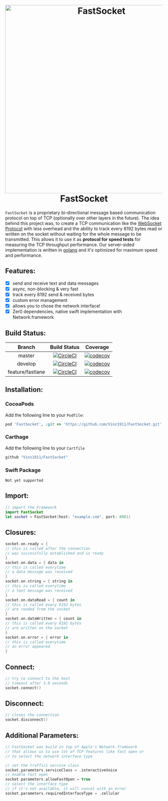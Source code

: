 <div align="center">
    <h1>
        <br>
            <a href="https://github.com/Vinz1911/FastSocket"><img src="http://weist.it/content/assets/images/fastsocket.svg" alt="FastSocket" width="600"></a>
        <br>
            FastSocket
        <br>
    </h1>
</div>

`FastSocket` is a proprietary bi-directional message based communication protocol on top of TCP (optionally over other layers in the future). The idea behind this project was, to create a TCP communication like the [WebSocket Protocol](https://tools.ietf.org/html/rfc6455) with less overhead and the ability to track every 8192 bytes read or written on the socket without waiting for the whole message to be transmitted. This allows it to use it as **protocol for speed tests** for measuring the TCP throughput performance. Our server-sided implementation is written in [golang](https://golang.org/) and it's optimized for maximum speed and performance.

## Features:

- [X] send and receive text and data messages
- [X] async, non-blocking & very fast
- [X] track every 8192 send & received bytes
- [X] custom error management
- [X] allows you to chose the network interface!
- [X] Zer0 dependencies, native swift implementation with Network.framework

## Build Status:

|      Branch      |                                                                                                         Build Status                                                                                                        |                                                                            Coverage                                                                           |
|:----------------:|:---------------------------------------------------------------------------------------------------------------------------------------------------------------------------------------------------------------------------:|:-------------------------------------------------------------------------------------------------------------------------------------------------------------:|
|      master      | [![CircleCI](https://circleci.com/gh/Vinz1911/FastSocket/tree/master.svg?style=shield&circle-token=d3bc94f649f0ee8087e17007476032517b1eac6a)](https://circleci.com/gh/Vinz1911/FastSocket/tree/master)                         | [![codecov](https://codecov.io/gh/Vinz1911/FastSocket/branch/master/graph/badge.svg?token=1sEt52DskP)](https://codecov.io/gh/Vinz1911/FastSocket)             |
|      develop     | [![CircleCI](https://circleci.com/gh/Vinz1911/FastSocket/tree/develop.svg?style=shield&circle-token=d3bc94f649f0ee8087e17007476032517b1eac6a)](https://circleci.com/gh/Vinz1911/FastSocket/tree/develop )                      | [![codecov](https://codecov.io/gh/Vinz1911/FastSocket/branch/develop/graph/badge.svg?token=1sEt52DskP)](https://codecov.io/gh/Vinz1911/FastSocket)            |
| feature/fastlane | [![CircleCI](https://circleci.com/gh/Vinz1911/FastSocket/tree/feature%2Ffastlane.svg?style=shield&circle-token=d3bc94f649f0ee8087e17007476032517b1eac6a)](https://circleci.com/gh/Vinz1911/FastSocket/tree/feature%2Ffastlane) | [![codecov](https://codecov.io/gh/Vinz1911/FastSocket/branch/feature%2Ffastlane/graph/badge.svg?token=1sEt52DskP)](https://codecov.io/gh/Vinz1911/FastSocket) |

## Installation:

### CocoaPods

Add the following line to your `Podfile`:

```ruby
pod 'FastSocket', :git => 'https://github.com/Vinz1911/FastSocket.git'
```

### Carthage

Add the following line to your `Cartfile`

```ruby
github "Vinz1911/FastSocket"
```

### Swift Package

    Not yet supported

## Import:

```swift
// import the Framework
import FastSocket
let socket = FastSocket(host: "example.com", port: 8081)

```

## Closures:

```swift
socket.on.ready = {
// this is called after the connection
// was successfully established and is ready
}
socket.on.data = { data in
// this is called everytime
// a data message was received
}
socket.on.string = { string in
// this is called everytime
// a text message was received
}
socket.on.dataRead = { count in
// this is called every 8192 bytes
// are readed from the socket
}
socket.on.dataWritten = { count in
// this is called every 8192 bytes
// are written on the socket
}
socket.on.error = { error in
// this is called everytime
// an error appeared
}

```

## Connect:

```swift
// try to connect to the host
// timeout after 3.0 seconds
socket.connect()
```

## Disconnect:

```swift
// closes the connection
socket.disconnect()

```

## Additional Parameters:

```swift
// FastSocket was build in top of Apple's Network.framework
// that allows us to use lot of TCP features like fast open or
// to select the network interface type

// set the traffics service class
socket.parameters.serviceClass = .interactiveVoice
// enable fast open
socket.parameters.allowFastOpen = true
// select the interface type
// if it's not available, it will cancel with an error
socket.parameters.requiredInterfaceType = .cellular
```